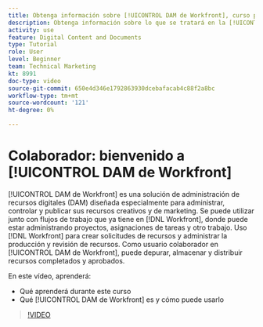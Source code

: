 ```yaml
---
title: Obtenga información sobre [!UICONTROL DAM de Workfront], curso para colaboradores
description: Obtenga información sobre lo que se tratará en la [!UICONTROL DAM de Workfront], curso de colaborador .
activity: use
feature: Digital Content and Documents
type: Tutorial
role: User
level: Beginner
team: Technical Marketing
kt: 8991
doc-type: video
source-git-commit: 650e4d346e1792863930dcebafacab4c88f2a8bc
workflow-type: tm+mt
source-wordcount: '121'
ht-degree: 0%

---
```


# Colaborador: bienvenido a [!UICONTROL DAM de Workfront]

[!UICONTROL DAM de Workfront] es una solución de administración de recursos digitales (DAM) diseñada especialmente para administrar, controlar y publicar sus recursos creativos y de marketing. Se puede utilizar junto con flujos de trabajo que ya tiene en [!DNL Workfront], donde puede estar administrando proyectos, asignaciones de tareas y otro trabajo. Uso [!DNL Workfront] para crear solicitudes de recursos y administrar la producción y revisión de recursos. Como usuario colaborador en [!UICONTROL DAM de Workfront], puede depurar, almacenar y distribuir recursos completados y aprobados.

En este vídeo, aprenderá:

* Qué aprenderá durante este curso
* Qué [!UICONTROL DAM de Workfront] es y cómo puede usarlo

>[!VIDEO](https://video.tv.adobe.com/v/335251/?quality=12&learn=on)
